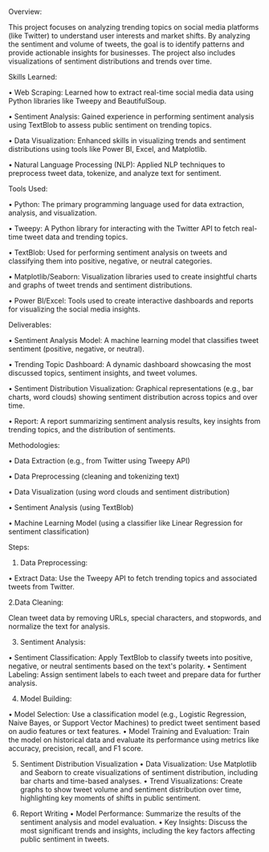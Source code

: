 Overview:


This project focuses on analyzing trending topics on social media platforms (like Twitter) to understand user interests and market shifts.
By analyzing the sentiment and volume of tweets, the goal is to identify patterns and provide actionable insights for businesses. 
The project also includes visualizations of sentiment distributions and trends over time.

Skills Learned:

•	Web Scraping: Learned how to extract real-time social media data using Python libraries like Tweepy and BeautifulSoup.

•	Sentiment Analysis: Gained experience in performing sentiment analysis using TextBlob to assess public sentiment on trending topics.

•	Data Visualization: Enhanced skills in visualizing trends and sentiment distributions using tools like Power BI, Excel, and Matplotlib.

•	Natural Language Processing (NLP): Applied NLP techniques to preprocess tweet data, tokenize, and analyze text for sentiment.


Tools Used:

•	Python: The primary programming language used for data extraction, analysis, and visualization.

•	Tweepy: A Python library for interacting with the Twitter API to fetch real-time tweet data and trending topics.

•	TextBlob: Used for performing sentiment analysis on tweets and classifying them into positive, negative, or neutral categories.

•	Matplotlib/Seaborn: Visualization libraries used to create insightful charts and graphs of tweet trends and sentiment distributions.

•	Power BI/Excel: Tools used to create interactive dashboards and reports for visualizing the social media insights.

Deliverables:

•	Sentiment Analysis Model: A machine learning model that classifies tweet sentiment (positive, negative, or neutral).

•	Trending Topic Dashboard: A dynamic dashboard showcasing the most discussed topics, sentiment insights, and tweet volumes.

•	Sentiment Distribution Visualization: Graphical representations (e.g., bar charts, word clouds) showing sentiment distribution across topics and over time.

•	Report: A report summarizing sentiment analysis results, key insights from trending topics, and the distribution of sentiments.

Methodologies:

•	Data Extraction (e.g., from Twitter using Tweepy API)

•	Data Preprocessing (cleaning and tokenizing text)

•	Data Visualization (using word clouds and sentiment distribution)

•	Sentiment Analysis (using TextBlob)

•	 Machine Learning Model (using a classifier like Linear Regression for sentiment classification)

Steps:

1. Data Preprocessing:
   
•	Extract Data: Use the Tweepy API to fetch trending topics and associated tweets from Twitter.

2.Data Cleaning: 

Clean tweet data by removing URLs, special characters, and stopwords, and normalize the text for analysis.

3. Sentiment Analysis:
   
•	Sentiment Classification: Apply TextBlob to classify tweets into positive, negative, or neutral sentiments based on the text's polarity.
•	Sentiment Labeling: Assign sentiment labels to each tweet and prepare data for further analysis.

4. Model Building:
   
•	Model Selection: Use a classification model (e.g., Logistic Regression, Naive Bayes, or Support Vector Machines) to predict tweet sentiment based on audio features or text features.
•	Model Training and Evaluation: Train the model on historical data and evaluate its performance using metrics like accuracy, precision, recall, and F1 score.

5. Sentiment Distribution Visualization
•	Data Visualization: Use Matplotlib and Seaborn to create visualizations of sentiment distribution, including bar charts and time-based analyses.
•	Trend Visualizations: Create graphs to show tweet volume and sentiment distribution over time, highlighting key moments of shifts in public sentiment.

6. Report Writing
•	Model Performance: Summarize the results of the sentiment analysis and model evaluation.
•	Key Insights: Discuss the most significant trends and insights, including the key factors affecting public sentiment in tweets.
